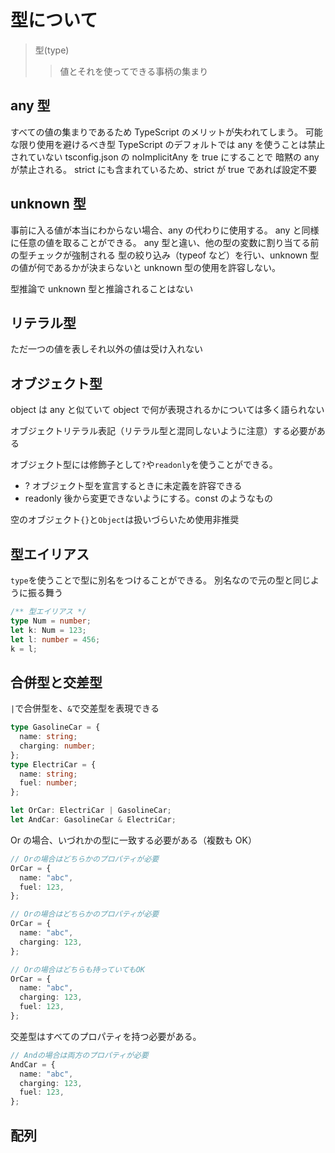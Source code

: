 # 型について

> 型(type)
>
> > 値とそれを使ってできる事柄の集まり

## any 型

すべての値の集まりであるため TypeScript のメリットが失われてしまう。
可能な限り使用を避けるべき型
TypeScript のデフォルトでは any を使うことは禁止されていない
tsconfig.json の noImplicitAny を true にすることで
暗黙の any が禁止される。
strict にも含まれているため、strict が true であれば設定不要

## unknown 型

事前に入る値が本当にわからない場合、any の代わりに使用する。
any と同様に任意の値を取ることができる。
any 型と違い、他の型の変数に割り当てる前の型チェックが強制される
型の絞り込み（typeof など）を行い、unknown 型の値が何であるかが決まらないと
unknown 型の使用を許容しない。

型推論で unknown 型と推論されることはない

## リテラル型

ただ一つの値を表しそれ以外の値は受け入れない

## オブジェクト型

object は any と似ていて object で何が表現されるかについては多く語られない

オブジェクトリテラル表記（リテラル型と混同しないように注意）する必要がある

オブジェクト型には修飾子として`?`や`readonly`を使うことができる。

- ?
  オブジェクト型を宣言するときに未定義を許容できる
- readonly
  後から変更できないようにする。const のようなもの

空のオブジェクト`{}`と`Object`は扱いづらいため使用非推奨

## 型エイリアス

`type`を使うことで型に別名をつけることができる。
別名なので元の型と同じように振る舞う

```typescript
/** 型エイリアス */
type Num = number;
let k: Num = 123;
let l: number = 456;
k = l;
```

## 合併型と交差型

`|`で合併型を、`&`で交差型を表現できる

```typescript
type GasolineCar = {
  name: string;
  charging: number;
};
type ElectriCar = {
  name: string;
  fuel: number;
};

let OrCar: ElectriCar | GasolineCar;
let AndCar: GasolineCar & ElectriCar;
```

Or の場合、いづれかの型に一致する必要がある（複数も OK）

```typescript
// Orの場合はどちらかのプロパティが必要
OrCar = {
  name: "abc",
  fuel: 123,
};

// Orの場合はどちらかのプロパティが必要
OrCar = {
  name: "abc",
  charging: 123,
};

// Orの場合はどちらも持っていてもOK
OrCar = {
  name: "abc",
  charging: 123,
  fuel: 123,
};
```

交差型はすべてのプロパティを持つ必要がある。

```typescript
// Andの場合は両方のプロパティが必要
AndCar = {
  name: "abc",
  charging: 123,
  fuel: 123,
};
```

## 配列
